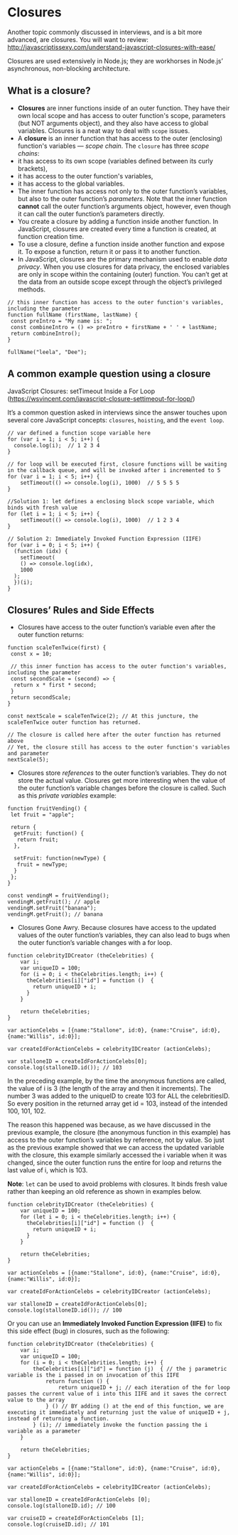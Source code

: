 # Closures
Another topic commonly discussed in interviews, and is a bit more advanced, are closures. You will want to review:
http://javascriptissexy.com/understand-javascript-closures-with-ease/

Closures are used extensively in Node.js; they are workhorses in Node.js’ asynchronous, non-blocking architecture.

## What is a closure?
* **Closures** are inner functions inside of an outer function. They have their own local scope and has access to outer function's scope, parameters (but NOT arguments object), and they also have access to global variables. Closures is a neat way to deal with `scope` issues.
* A **closure** is an inner function that has access to the outer (enclosing) function's variables — _scope chain_. The `closure` has three _scope chains_: 
 * it has access to its own scope (variables defined between its curly brackets), 
 * it has access to the outer function's variables,
 * it has access to the global variables.
* The inner function has access not only to the outer function’s variables, but also to the outer function’s _parameters_. Note that the inner function **cannot** call the outer function’s arguments object, however, even though it can call the outer function’s parameters directly.
* You create a closure by adding a function inside another function. In JavaScript, closures are created every time a function is created, at function creation time.
* To use a closure, define a function inside another function and expose it. To expose a function, return it or pass it to another function.
* In JavaScript, closures are the primary mechanism used to enable _data privacy_. When you use closures for data privacy, the enclosed variables are only in scope within the containing (outer) function. You can’t get at the data from an outside scope except through the object’s privileged methods. 
```
// this inner function has access to the outer function's variables, including the parameter
function fullName (firstName, lastName) {
 const preIntro = "My name is: ";
 const combineIntro = () => preIntro + firstName + ' ' + lastName;
 return combineIntro();
}

fullName("leela", "Dee");
```

## A common example question using a closure
JavaScript Closures: setTimeout Inside a For Loop (https://wsvincent.com/javascript-closure-settimeout-for-loop/)

It’s a common question asked in interviews since the answer touches upon several core JavaScript concepts: `closures`, `hoisting`, and the `event loop`.

```
// var defined a function scope variable here
for (var i = 1; i < 5; i++) {
  console.log(i);  // 1 2 3 4
}

// for loop will be executed first, closure functions will be waiting in the callback queue, and will be invoked after i incremented to 5
for (var i = 1; i < 5; i++) {
    setTimeout(() => console.log(i), 1000)  // 5 5 5 5
}

//Solution 1: let defines a enclosing block scope variable, which binds with fresh value
for (let i = 1; i < 5; i++) {
    setTimeout(() => console.log(i), 1000)  // 1 2 3 4
}

// Solution 2: Immediately Invoked Function Expression (IIFE)
for (var i = 0; i < 5; i++) {
  (function (idx) {
    setTimeout(
    () => console.log(idx), 
    1000
  );
  })(i); 
}
```

## Closures’ Rules and Side Effects
* Closures have access to the outer function’s variable even after the outer function returns:
 ```
 function scaleTenTwice(first) {
  const x = 10;
  
  // this inner function has access to the outer function's variables, including the parameter
  const secondScale = (second) => {
   return x * first * second;
  }
  return secondScale;
 }
 
 const nextScale = scaleTenTwice(2); // At this juncture, the scaleTenTwice outer function has returned.
 
 // The closure is called here after the outer function has returned above
 // Yet, the closure still has access to the outer function's variables and parameter
 nextScale(5);
 ```

* Closures store _references_ to the outer function’s variables. They do not store the actual value. Closures get more interesting when the value of the outer function’s variable changes before the closure is called. Such as this _private variables_ example:
 ```
 function fruitVending() {
  let fruit = "apple";
  
  return {
   getFruit: function() {
    return fruit;
   },
   
   setFruit: function(newType) {
    fruit = newType;
   }
  };
 }
 
 const vendingM = fruitVending();
 vendingM.getFruit(); // apple
 vendingM.setFruit("banana");
 vendingM.getFruit(); // banana
 ```
* Closures Gone Awry. Because closures have access to the updated values of the outer function’s variables, they can also lead to bugs when the outer function’s variable changes with a for loop.
```
function celebrityIDCreator (theCelebrities) {
    var i;
    var uniqueID = 100;
    for (i = 0; i < theCelebrities.length; i++) {
      theCelebrities[i]["id"] = function ()  {
        return uniqueID + i;
      }
    }
    
    return theCelebrities;
}

var actionCelebs = [{name:"Stallone", id:0}, {name:"Cruise", id:0}, {name:"Willis", id:0}];

var createIdForActionCelebs = celebrityIDCreator (actionCelebs);

var stalloneID = createIdForActionCelebs[0];
console.log(stalloneID.id()); // 103
```
In the preceding example, by the time the anonymous functions are called, the value of i is 3 (the length of the array and then it increments). The number 3 was added to the uniqueID to create 103 for ALL the celebritiesID. So every position in the returned array get id = 103, instead of the intended 100, 101, 102.

The reason this happened was because, as we have discussed in the previous example, the closure (the anonymous function in this example) has access to the outer function’s variables by reference, not by value. So just as the previous example showed that we can access the updated variable with the closure, this example similarly accessed the i variable when it was changed, since the outer function runs the entire for loop and returns the last value of i, which is 103.

**Note**: `let` can be used to avoid problems with closures. It binds fresh value rather than keeping an old reference as shown in examples below.
```
function celebrityIDCreator (theCelebrities) {
    var uniqueID = 100;
    for (let i = 0; i < theCelebrities.length; i++) {
      theCelebrities[i]["id"] = function ()  {
        return uniqueID + i;
      }
    }
    
    return theCelebrities;
}

var actionCelebs = [{name:"Stallone", id:0}, {name:"Cruise", id:0}, {name:"Willis", id:0}];

var createIdForActionCelebs = celebrityIDCreator (actionCelebs);

var stalloneID = createIdForActionCelebs[0];
console.log(stalloneID.id()); // 100
```

Or you can use an **Immediately Invoked Function Expression (IIFE)** to fix this side effect (bug) in closures, such as the following:
```
function celebrityIDCreator (theCelebrities) {
    var i;
    var uniqueID = 100;
    for (i = 0; i < theCelebrities.length; i++) {
        theCelebrities[i]["id"] = function (j)  { // the j parametric variable is the i passed in on invocation of this IIFE
            return function () {
                return uniqueID + j; // each iteration of the for loop passes the current value of i into this IIFE and it saves the correct value to the array
            } () // BY adding () at the end of this function, we are executing it immediately and returning just the value of uniqueID + j, instead of returning a function.
        } (i); // immediately invoke the function passing the i variable as a parameter
    }

    return theCelebrities;
}

var actionCelebs = [{name:"Stallone", id:0}, {name:"Cruise", id:0}, {name:"Willis", id:0}];

var createIdForActionCelebs = celebrityIDCreator (actionCelebs);

var stalloneID = createIdForActionCelebs [0];
console.log(stalloneID.id); // 100

var cruiseID = createIdForActionCelebs [1];
console.log(cruiseID.id); // 101
```
